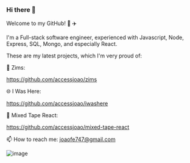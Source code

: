 ### Hi there 👋

Welcome to my GitHub! :roller_coaster: :airplane:


I'm a Full-stack software engineer, experienced with Javascript, Node, Express, SQL, Mongo, and especially React.

These are my latest projects, which I'm very proud of:

:tiger: Zims:

https://github.com/accessjoao/zims

:globe_with_meridians: I Was Here:

https://github.com/accessjoao/iwashere

:musical_note: Mixed Tape React:

https://github.com/accessjoao/mixed-tape-react

📫 How to reach me: joaofe747@gmail.com

![image]({https://camo.githubusercontent.com/1b1a1740cefbf2af3fa3573461dfaa66f314a9c10671d00293060d455e1659a3/68747470733a2f2f696d672e736869656c64732e696f2f62616467652f5461626c6561752d4539373632373f7374796c653d666f722d7468652d6261646765266c6f676f3d5461626c656175266c6f676f436f6c6f723d7768697465})



<!--
**accessjoao/accessjoao** is a ✨ _special_ ✨ repository because its `README.md` (this file) appears on your GitHub profile.

<img src="{BadgeURLHere}" />
Here are some ideas to get you started:

- 🔭 I’m currently working on ...
- 🌱 I’m currently learning ...
- 👯 I’m looking to collaborate on ...
- 🤔 I’m looking for help with ...
- 💬 Ask me about ...
- 📫 How to reach me: ...
- 😄 Pronouns: ...
- ⚡ Fun fact: ...
-->
